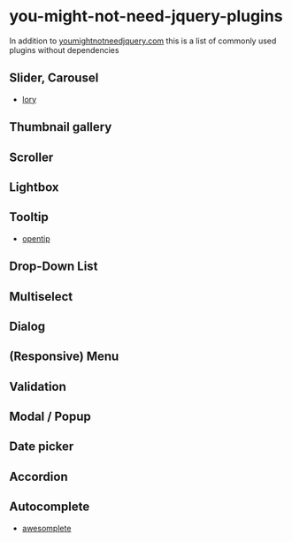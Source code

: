 # you-might-not-need-jquery-plugins
In addition to [youmightnotneedjquery.com](http://youmightnotneedjquery.com/) this is a list of commonly used plugins without dependencies

## Slider, Carousel

- [lory](http://meandmax.github.io/lory/)

## Thumbnail gallery

## Scroller

## Lightbox

## Tooltip

- [opentip](https://github.com/enyo/opentip)

## Drop-Down List

## Multiselect

## Dialog

## (Responsive) Menu

## Validation

## Modal / Popup

## Date picker

## Accordion

## Autocomplete

- [awesomplete](https://github.com/LeaVerou/awesomplete)
